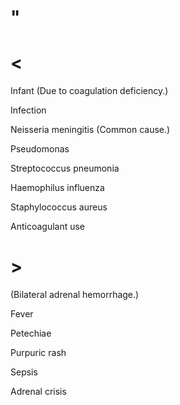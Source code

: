 # "

# <

Infant
(Due to coagulation deficiency.)

Infection

Neisseria meningitis
(Common cause.)

Pseudomonas

Streptococcus pneumonia

Haemophilus influenza

Staphylococcus aureus

Anticoagulant use

# >

(Bilateral adrenal hemorrhage.)

Fever

Petechiae

Purpuric rash

Sepsis

Adrenal crisis
